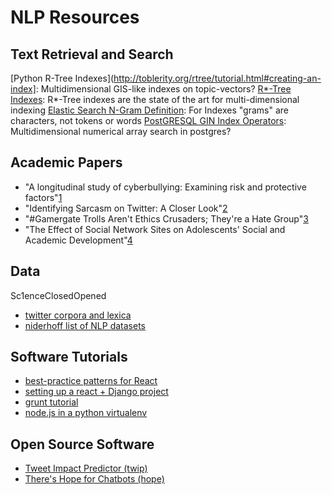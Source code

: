 # NLP Resources

## Text Retrieval and Search

[Python R-Tree Indexes](http://toblerity.org/rtree/tutorial.html#creating-an-index]: Multidimensional GIS-like indexes on topic-vectors?
[R*-Tree Indexes](https://en.wikipedia.org/wiki/R*_tree): R*-Tree indexes are the state of the art for multi-dimensional indexing
[Elastic Search N-Gram Definition](https://www.elastic.co/blog/significant-terms-aggregation): For Indexes "grams" are characters, not tokens or words
[PostGRESQL GIN Index Operators](https://www.postgresql.org/docs/9.4/static/functions-geometry.html): Multidimensional numerical array search in postgres?

## Academic Papers

- "A longitudinal study of cyberbullying: Examining risk and protective factors"[1]
- "Identifying Sarcasm on Twitter: A Closer Look"[2]
- "#Gamergate Trolls Aren't Ethics Crusaders; They're a Hate Group"[3]
- "The Effect of Social Network Sites on Adolescents' Social and Academic Development"[4]


[1]: http://www.dplabucy.com/uploads/2/5/9/0/25908118/fanti_demetriou_hawa_2012.pdf "A longitudinal study of cyberbullying"
[2]: http://www.aclweb.org/anthology/P11-2102 "Identifying Sarcasm on Twitter"
[3]: http://jezebel.com/gamergate-trolls-arent-ethics-crusaders-theyre-a-hate-1644984010 "#Gamergate Trolls Aren't Ethics Crusaders; They're a Hate Group"
[4]: http://ahnjune.com/wp-content/uploads/2011/11/0Final-Ahn2011JASIST.pdf "The Effect of Social Network Sites on Adolescents' Social and Academic Development"
[Warner]: http://www.aclweb.org/anthology/W12-2103 "Detecting Hate Speech on the World Wide Web"
[Xiang]: http://www.cs.cmu.edu/~lingwang/papers/sp250-xiang.pdf "Detecting Offensive Tweets via Topical Feature Discovery"
[Jones]: http://www.noswearing.com/about.php "No Swear List & Curse Filter"

## Data
Sc1enceClosedOpened

- [twitter corpora and lexica](http://saifmohammad.com/WebPages/lexicons.html)
- [niderhoff list of NLP datasets](https://github.com/niderhoff/nlp-datasets)

## Software Tutorials

- [best-practice patterns for React](https://github.com/facebookincubator/create-react-app)
- [setting up a react + Django project](http://gregblogs.com/how-django-reactjs-and-browserify/)
- [grunt tutorial](https://lincolnloop.com/blog/simplifying-your-django-frontend-tasks-grunt/)
- [node.js in a python virtualenv](https://lincolnloop.com/blog/installing-nodejs-and-npm-python-virtualenv/)

## Open Source Software

- [Tweet Impact Predictor (twip)](http://github.com/totalgood/twip)
- [There's Hope for Chatbots (hope)](http://github.com/totalgood/hope)
